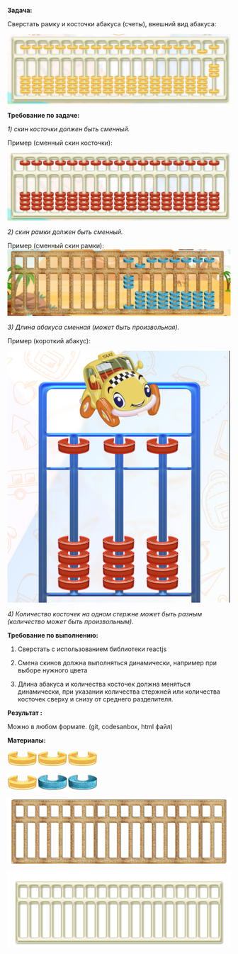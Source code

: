 **Задача:**

Сверстать рамку и косточки абакуса (счеты), внешний вид абакуса:

![](./media/image6.png)

**Требование по задаче:**

*1) скин косточки должен быть сменный.*

Пример (сменный скин косточки):

![](./media/image8.png)

*2) скин рамки должен быть сменный.*

Пример (сменный скин
рамки):![](./media/image5.png)

*3) Длина абакуса сменная (может быть произвольная).*

Пример (короткий абакус):

![](./media/image4.png)

*4) Количество косточек на одном стержне может быть разным (количество
может быть произвольным).*

**Требование по выполнению:**

1.  Сверстать с использованием библиотеки reactjs

2.  Смена скинов должна выполняться динамически, например при выборе
    нужного цвета

3.  Длина абакуса и количества косточек должна меняться динамически, при
    указании количества стержней или количества косточек сверху и
    снизу от среднего разделителя.

**Результат :**

Можно в любом формате. (git, codesanbox, html файл)

**Материалы:**

![](./media/image2.png)![](./media/image2.png)![](./media/image2.png)

![](./media/image2.png)![](./media/image1.png)![](./media/image1.png)

![](./media/image7.png)

![](./media/image3.png)
